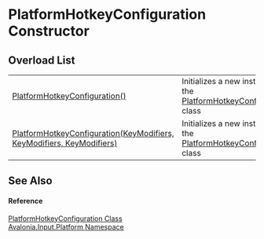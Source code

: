# PlatformHotkeyConfiguration Constructor


## Overload List
<table>
<tr>
<td><a href="M_Avalonia_Input_Platform_PlatformHotkeyConfiguration__ctor">PlatformHotkeyConfiguration()</a></td>
<td>Initializes a new instance of the <a href="T_Avalonia_Input_Platform_PlatformHotkeyConfiguration">PlatformHotkeyConfiguration</a> class</td>
</tr>
<tr>
<td><a href="M_Avalonia_Input_Platform_PlatformHotkeyConfiguration__ctor_1">PlatformHotkeyConfiguration(KeyModifiers, KeyModifiers, KeyModifiers)</a></td>
<td>Initializes a new instance of the <a href="T_Avalonia_Input_Platform_PlatformHotkeyConfiguration">PlatformHotkeyConfiguration</a> class</td>
</tr>
</table>

## See Also


#### Reference
<a href="T_Avalonia_Input_Platform_PlatformHotkeyConfiguration">PlatformHotkeyConfiguration Class</a>  
<a href="N_Avalonia_Input_Platform">Avalonia.Input.Platform Namespace</a>  
